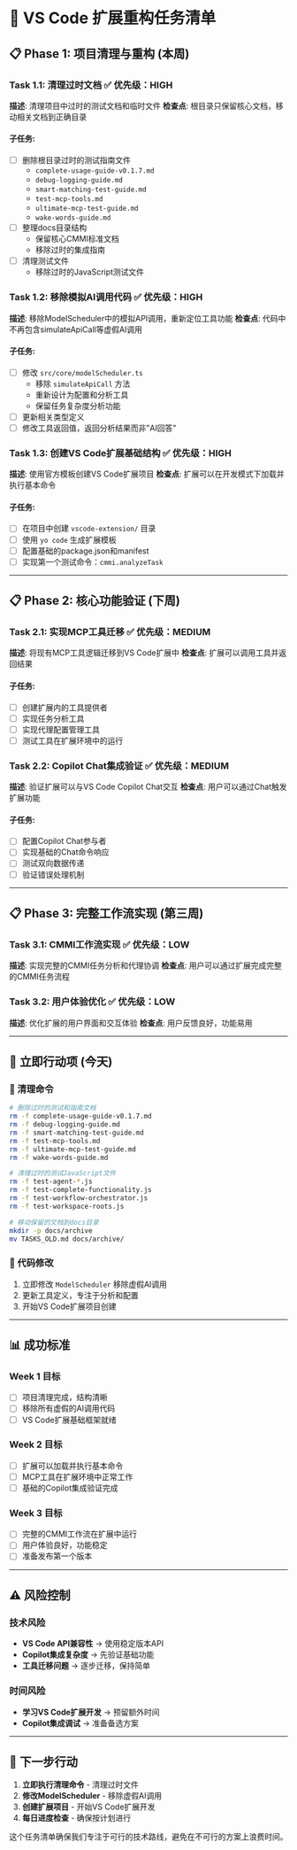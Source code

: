 # 🎯 VS Code 扩展重构任务清单

## 📋 Phase 1: 项目清理与重构 (本周)

### Task 1.1: 清理过时文档 ✅ 优先级：HIGH
**描述**: 清理项目中过时的测试文档和临时文件
**检查点**: 根目录只保留核心文档，移动相关文档到正确目录

#### 子任务:
- [ ] 删除根目录过时的测试指南文件
  - `complete-usage-guide-v0.1.7.md`
  - `debug-logging-guide.md`
  - `smart-matching-test-guide.md`
  - `test-mcp-tools.md`
  - `ultimate-mcp-test-guide.md`
  - `wake-words-guide.md`
- [ ] 整理docs目录结构
  - 保留核心CMMI标准文档
  - 移除过时的集成指南
- [ ] 清理测试文件
  - 移除过时的JavaScript测试文件

### Task 1.2: 移除模拟AI调用代码 ✅ 优先级：HIGH  
**描述**: 移除ModelScheduler中的模拟API调用，重新定位工具功能
**检查点**: 代码中不再包含simulateApiCall等虚假AI调用

#### 子任务:
- [ ] 修改 `src/core/modelScheduler.ts`
  - 移除 `simulateApiCall` 方法
  - 重新设计为配置和分析工具
  - 保留任务复杂度分析功能
- [ ] 更新相关类型定义
- [ ] 修改工具返回值，返回分析结果而非"AI回答"

### Task 1.3: 创建VS Code扩展基础结构 ✅ 优先级：HIGH
**描述**: 使用官方模板创建VS Code扩展项目
**检查点**: 扩展可以在开发模式下加载并执行基本命令

#### 子任务:
- [ ] 在项目中创建 `vscode-extension/` 目录
- [ ] 使用 `yo code` 生成扩展模板
- [ ] 配置基础的package.json和manifest
- [ ] 实现第一个测试命令：`cmmi.analyzeTask`

---

## 📋 Phase 2: 核心功能验证 (下周)

### Task 2.1: 实现MCP工具迁移 ✅ 优先级：MEDIUM
**描述**: 将现有MCP工具逻辑迁移到VS Code扩展中
**检查点**: 扩展可以调用工具并返回结果

#### 子任务:
- [ ] 创建扩展内的工具提供者
- [ ] 实现任务分析工具
- [ ] 实现代理配置管理工具
- [ ] 测试工具在扩展环境中的运行

### Task 2.2: Copilot Chat集成验证 ✅ 优先级：MEDIUM  
**描述**: 验证扩展可以与VS Code Copilot Chat交互
**检查点**: 用户可以通过Chat触发扩展功能

#### 子任务:
- [ ] 配置Copilot Chat参与者
- [ ] 实现基础的Chat命令响应
- [ ] 测试双向数据传递
- [ ] 验证错误处理机制

---

## 📋 Phase 3: 完整工作流实现 (第三周)

### Task 3.1: CMMI工作流实现 ✅ 优先级：LOW
**描述**: 实现完整的CMMI任务分析和代理协调
**检查点**: 用户可以通过扩展完成完整的CMMI任务流程

### Task 3.2: 用户体验优化 ✅ 优先级：LOW
**描述**: 优化扩展的用户界面和交互体验
**检查点**: 用户反馈良好，功能易用

---

## 🎯 立即行动项 (今天)

### 🧹 清理命令
```bash
# 删除过时的测试和指南文档
rm -f complete-usage-guide-v0.1.7.md
rm -f debug-logging-guide.md
rm -f smart-matching-test-guide.md
rm -f test-mcp-tools.md
rm -f ultimate-mcp-test-guide.md
rm -f wake-words-guide.md

# 清理过时的测试JavaScript文件
rm -f test-agent-*.js
rm -f test-complete-functionality.js
rm -f test-workflow-orchestrator.js
rm -f test-workspace-roots.js

# 移动保留的文档到docs目录
mkdir -p docs/archive
mv TASKS_OLD.md docs/archive/
```

### 🔧 代码修改
1. 立即修改 `ModelScheduler` 移除虚假AI调用
2. 更新工具定义，专注于分析和配置
3. 开始VS Code扩展项目创建

---

## 📊 成功标准

### Week 1 目标
- [ ] 项目清理完成，结构清晰
- [ ] 移除所有虚假的AI调用代码  
- [ ] VS Code扩展基础框架就绪

### Week 2 目标  
- [ ] 扩展可以加载并执行基本命令
- [ ] MCP工具在扩展环境中正常工作
- [ ] 基础的Copilot集成验证完成

### Week 3 目标
- [ ] 完整的CMMI工作流在扩展中运行
- [ ] 用户体验良好，功能稳定
- [ ] 准备发布第一个版本

---

## ⚠️ 风险控制

### 技术风险
- **VS Code API兼容性** → 使用稳定版本API
- **Copilot集成复杂度** → 先验证基础功能
- **工具迁移问题** → 逐步迁移，保持简单

### 时间风险  
- **学习VS Code扩展开发** → 预留额外时间
- **Copilot集成调试** → 准备备选方案

---

## 🔄 下一步行动

1. **立即执行清理命令** - 清理过时文件
2. **修改ModelScheduler** - 移除虚假AI调用
3. **创建扩展项目** - 开始VS Code扩展开发
4. **每日进度检查** - 确保按计划进行

这个任务清单确保我们专注于可行的技术路线，避免在不可行的方案上浪费时间。
